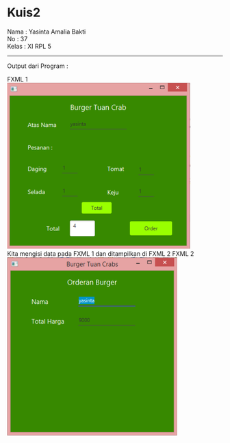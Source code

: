 # Kuis2
Nama : Yasinta Amalia Bakti<br>
No : 37<br>
Kelas : XI RPL 5<br>

---------------------------------------------

Output dari Program :

FXML 1 <br>
![alt text](https://github.com/yasintamaliaab/Kuis2/blob/master/kuisnew2.PNG)
<br>
Kita mengisi data pada FXML 1 dan ditampilkan di FXML 2
FXML 2 <br>
![alt text](https://github.com/yasintamaliaab/Kuis2/blob/master/kuisnew1.PNG)
<br>

